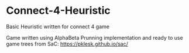 # Connect-4-Heuristic
Basic Heuristic written for connect 4 game

Game written using AlphaBeta Prunning implementation and ready to use game trees from SaC: https://pklesk.github.io/sac/
